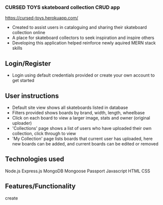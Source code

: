 


### CURSED TOYS skateboard collection CRUD app ###

https://cursed-toys.herokuapp.com/

- Created to assist users in cataloguing and sharing their skateboard collection online
- A place for skateboard collectors to seek inspiration and inspire others
- Developing this application helped reinforce newly aquired MERN stack skills


## Login/Register ##

- Login using default credentials provided or create your own account to get started

## User instructions ##

- Default site view shows all skateboards listed in database
- Filters provided shows boards by brand, width, length, wheelbase
- Click on each board to view a larger image, stats and owner (original uploader)
- 'Collections' page shows a list of users who have uploaded their own collection, click through to view 
- 'My Collection' page lists boards that current user has uploaded, here new boards can be added, and current boards can be edited or removed

## Technologies used ##

Node.js
Express.js
MongoDB
Mongoose
Passport
Javascript
HTML
CSS



## Features/Functionality ##

create